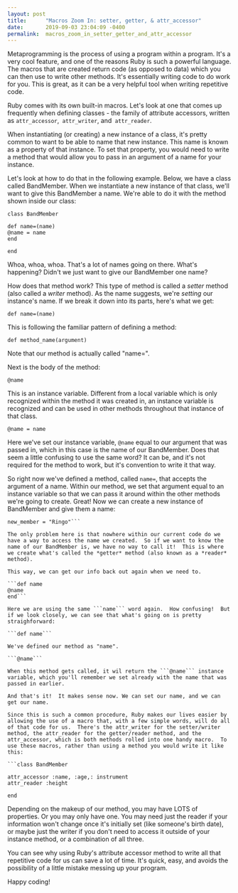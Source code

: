 ```yaml
---
layout: post
title:      "Macros Zoom In: setter, getter, & attr_accessor"
date:       2019-09-03 23:04:09 -0400
permalink:  macros_zoom_in_setter_getter_and_attr_accessor
---
```



Metaprogramming is the process of using a program within a program.  It's a very cool feature, and one of the reasons  Ruby is such a powerful language.  The macros that are created return code (as opposed to data) which you can then use to write other methods.  It's essentially writing code to do work for you.  This is great, as it can be a very helpful tool when writing repetitive code.

Ruby comes with its own built-in macros.  Let's look at one that comes up frequently when defining classes - the family of attribute accessors, written as ```attr_accessor```,``` attr_writer```, and``` attr_reader```.

When instantiating (or creating) a new instance of a class, it's pretty common to want to be able to name that new instance.  This name is known as a property of that instance.  To set that property, you would need to write a method that would allow you to pass in an argument of a name for your instance.  

Let's look at how to do that in the following example.  Below, we have a class called BandMember.  When we instantiate a new instance of that class, we'll want to give this BandMember a name.  We're able to do it with the method shown inside our class:

```
class BandMember

def name=(name)
@name = name
end

end
```

Whoa, whoa, whoa.  That's a lot of names going on there.  What's happening?  Didn't we just want to give our BandMember one name?  

How does that method work?   This type of method is called a *setter* method (also called a *writer* method).  As the name suggests, we're *setting* our instance's name.  If we break it down into its parts, here's what we get:

```def name=(name)```

This is following the familiar pattern of defining a method:

```def method_name(argument)```

Note that our method is actually called "name=".  

Next is the body of the method:

```@name```


This is an instance variable.  Different from a local variable which is only recognized within the method it was created in, an instance variable is recognized and can be used in other methods throughout that instance of that class.


```@name = name```

Here we've set our instance variable, ```@name``` equal to our argument that was passed in, which in this case is the name of our BandMember.  Does that seem a little confusing to use the same word?  It can be, and it's not required for the method to work, but it's convention to write it that way.

So right now we've defined a method, called ```name=```, that accepts the argument of a name.  Within our method, we set that argument equal to an instance variable so that we can pass it around within the other methods we're going to create.  Great!  Now we can create a new instance of BandMember and give them a name:

```new_member = BandMember.new
new_member = "Ringo"```

The only problem here is that nowhere within our current code do we have a way to access the name we created.  So if we want to know the name of our BandMember is, we have no way to call it!  This is where we create what's called the *getter* method (also known as a *reader* method). 

This way, we can get our info back out again when we need to.

```def name
@name
end```

Here we are using the same ```name``` word again.  How confusing!  But if we look closely, we can see that what's going on is pretty straighforward:

```def name```

We've defined our method as "name".

```@name```

When this method gets called, it wil return the ```@name``` instance variable, which you'll remember we set already with the name that was passed in earlier.

And that's it!  It makes sense now. We can set our name, and we can get our name.

Since this is such a common procedure, Ruby makes our lives easier by allowing the use of a macro that, with a few simple words, will do all of that code for us.  There's the attr_writer for the setter/writer method, the attr_reader for the getter/reader method, and the attr_accessor, which is both methods rolled into one handy macro.  To use these macros, rather than using a method you would write it like this:

```class BandMember

attr_accessor :name, :age,: instrument
attr_reader :height

end
```

Depending on the makeup of our method, you may have LOTS of properties.  Or you may only have one.  You may need just the reader if your information won't change once it's initially set (like someone's birth date),  or maybe just the writer if you don't need to access it outside of your instance method, or a combination of all three.

You can see why using Ruby's attribute accessor method to write all that repetitive code for us can save a lot of time.  It's quick, easy, and avoids the possibility of a little mistake messing up your program.

Happy coding!



